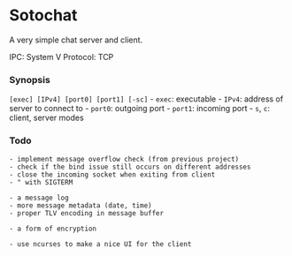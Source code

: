 # Sotochat

A very simple chat server and client.

IPC: System V
Protocol: TCP

### Synopsis
`[exec] [IPv4] [port0] [port1] [-sc]`
    - `exec`: executable
    - `IPv4`: address of server to connect to
    - `port0`: outgoing port
    - `port1`: incoming port
    - `s`, `c`: client, server modes

### Todo
    - implement message overflow check (from previous project)
    - check if the bind issue still occurs on different addresses
    - close the incoming socket when exiting from client
    - " with SIGTERM

    - a message log
    - more message metadata (date, time)
    - proper TLV encoding in message buffer

    - a form of encryption

    - use ncurses to make a nice UI for the client 
